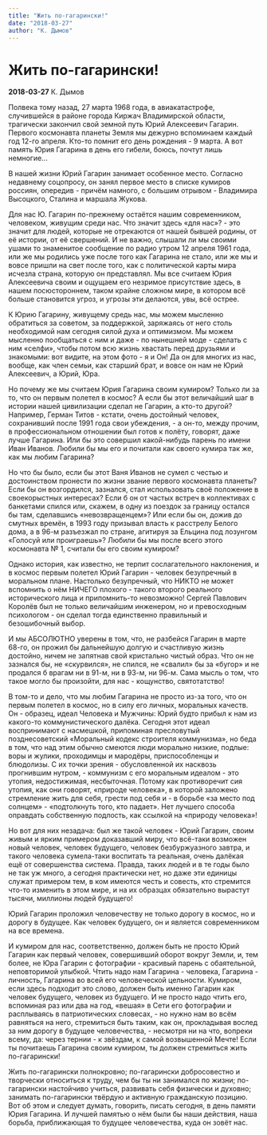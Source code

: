 ```yaml
---
title: "Жить по-гагарински!"
date: "2018-03-27"
author: "К. Дымов"
---
```


# Жить по-гагарински!

**2018-03-27** К. Дымов

Полвека тому назад, 27 марта 1968 года, в авиакатастрофе, случившейся в районе города Киржач Владимирской области, трагически закончил свой земной путь Юрий Алексеевич Гагарин. Первого космонавта планеты Земля мы дежурно вспоминаем каждый год 12-го апреля. Кто-то помнит его день рождения - 9 марта. А вот память Юрия Гагарина в день его гибели, боюсь, почтут лишь немногие...

В нашей жизни Юрий Гагарин занимает особенное место. Согласно недавнему соцопросу, он занял первое место в списке кумиров россиян, опередив - причём намного, с большим отрывом - Владимира Высоцкого, Сталина и маршала Жукова.

Для нас Ю. Гагарин по-прежнему остаётся нашим современником, человеком, живущим среди нас. Что значит здесь «для нас»? - это значит для людей, которые не отрекаются от нашей бывшей родины, от её истории, от её свершений. И не важно, слышали ли мы своими ушами то знаменитое сообщение по радио утром 12 апреля 1961 года, или же мы родились уже после того как Гагарина не стало, или же мы и вовсе пришли на свет после того, как с политической карты мира исчезла страна, которую он представлял. Мы все считаем Юрия Алексеевича своим и ощущаем его незримое присутствие здесь, в нашем посюстороннем, таком крайне сложном мире, в котором всё больше становится угроз, и угрозы эти делаются, увы, всё острее.

К Юрию Гагарину, живущему средь нас, мы можем мысленно обратиться за советом, за поддержкой, заряжаясь от него столь необходимой нам сегодня силой духа и оптимизмом. Мы можем мысленно пообщаться с ним и даже - по нынешней моде - сделать с ним «селфи», чтобы потом всю жизнь хвастать перед друзьями и знакомыми: вот видите, на этом фото - я и Он! Да он для многих из нас, вообще, как член семьи, как старший брат, и вовсе он нам не Юрий Алексеевич, а Юрий, Юра.

Но почему же мы считаем Юрия Гагарина своим кумиром? Только ли за то, что он первым полетел в космос? А если бы этот величайший шаг в истории нашей цивилизации сделал не Гагарин, а кто-то другой? Например, Герман Титов - кстати, очень достойный человек, сохранивший после 1991 года свои убеждения, - а он-то, между прочим, в профессиональном отношении был готов к полёту, говорят, даже лучше Гагарина. Или бы это совершил какой-нибудь парень по имени Иван Иванов. Любили бы мы его и почитали как своего кумира так же, как мы любим Гагарина?

Но что бы было, если бы этот Ваня Иванов не сумел с честью и достоинством пронести по жизни звание первого космонавта планеты? Если бы он возгордился, зазнался, стал использовать своё положение в своекорыстных интересах? Если б он от частых встреч в коллективах с банкетами спился или, скажем, в одну из поездок за границу остался бы там, сделавшись «невозвращенцем»? Или если бы он, дожив до смутных времён, в 1993 году призывал власть к расстрелу Белого дома, а в 96-м разъезжал по стране, агитируя за Ельцина под лозунгом «Голосуй или проиграешь»? Любили бы мы после всего этого космонавта № 1, считали бы его своим кумиром?

Однако история, как известно, не терпит сослагательного наклонения, и в космос первым полетел Юрий Гагарин - человек безупречный в моральном плане. Настолько безупречный, что НИКТО не может вспомнить о нём НИЧЕГО плохого - такого второго реального исторического лица и припомнить-то невозможно! Сергей Павлович Королёв был не только величайшим инженером, но и превосходным психологом - он сделал тогда единственно правильный и безошибочный выбор.

И мы АБСОЛЮТНО уверены в том, что, не разбейся Гагарин в марте 68-го, он прожил бы дальнейшую долгую и счастливую жизнь достойно, ничем не запятнав свой кристально чистый образ. Что он не зазнался бы, не «скурвился», не спился, не «свалил» бы за «бугор» и не продался б врагам ни в 91-м, ни в 93-м, ни 96-м. Сама мысль о том, что такое могло бы произойти, для нас - кощунство, святотатство!

В том-то и дело, что мы любим Гагарина не просто из-за того, что он первым полетел в космос, но в силу его личных, моральных качеств. Он - образец, идеал Человека и Мужчины: Юрий будто прибыл к нам из какого-то коммунистического далёка. Сегодня этот идеал воспринимают с насмешкой, припоминая пресловутый позднесоветский «Моральный кодекс строителя коммунизма», но беда в том, что над этим обычно смеются люди морально низкие, подлые: воры и жулики, проходимцы и мародёры, приспособленцы и блюдолизы. С их точки зрения - обусловленной их насквозь прогнившим нутром, - коммунизм с его моральным идеалом - это утопия, недостижимая, несбыточная. Потому как противоречит сия утопия, как они говорят, «природе человека», в которой заложено стремление жить для себя, грести под себя и - в борьбе «за место под солнцем» - «подтолкнуть того, кто падает». Нет лучшего способа оправдать собственную подлость, как ссылкой на «природу человека»!

Но вот для них незадача: был же такой человек - Юрий Гагарин, своим живым и ярким примером доказавший миру, что всё-таки возможен новый человек, человек будущего, человек безбуржуазного завтра, и такого человека сумела-таки воспитать та реальная, очень далёкая ещё от совершенства система. Правда, таких людей и в те годы было не так уж много, а сегодня практически нет, но даже эти единицы служат примером тем, в ком имеются честь и совесть, кто стремится что-то изменить в этом мире, и на их образцах обязательно вырастут тысячи, миллионы людей будущего!

Юрий Гагарин проложил человечеству не только дорогу в космос, но и дорогу в будущее. Как человек будущего, он и является современником на все времена.

И кумиром для нас, соответственно, должен быть не просто Юрий Гагарин как первый человек, совершивший оборот вокруг Земли, и, тем более, не Юра Гагарин с фотографии - красивый парень с обаятельной, неповторимой улыбкой. Чтить надо нам Гагарина - человека, Гагарина - личность, Гагарина во всей его человеческой цельности. Кумиром, если здесь подходит это слово, должен быть именно Гагарин как человек будущего, человек из будущего. И не просто надо чтить его, вспоминая раз или два на год, «вешая» в Сети его фотографии и расплываясь в патриотических словесах, - но нужно нам во всём равняться на него, стремиться быть таким, как он, прокладывая вослед за ним дорогу в будущее человечества, - несмотря ни на что, вопреки всему, да: через тернии - к звёздам, к самой возвышенной Мечте! Если ты почитаешь Гагарина своим кумиром, ты должен стремиться жить по-гагарински!

Жить по-гагарински полнокровно; по-гагарински добросовестно и творчески относиться к труду, чем бы ты ни занимался по жизни; по-гагарински настойчиво учиться, развивать себя физически и духовно; занимать по-гагарински твёрдую и активную гражданскую позицию. Вот об этом и следует думать, говорить, писать сегодня, в день памяти Юрия Гагарина. И лучшей памятью о нём были бы наши действия, наша борьба, приближающая то будущее человечества, куда он зовёт нас.